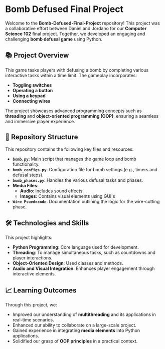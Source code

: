 # Bomb Defused Final Project

Welcome to the **Bomb-Defused-Final-Project** repository! This project was a collaborative effort between Daniel and Jordano for our **Computer Science 102** final project. Together, we developed an engaging and challenging **bomb defusal game** using Python.

## 📚 Project Overview

This game tasks players with defusing a bomb by completing various interactive tasks within a time limit. The gameplay incorporates:
- **Toggling switches**
- **Operating a button**
- **Using a keypad**
- **Connecting wires**

The project showcases advanced programming concepts such as **threading** and **object-oriented programming (OOP)**, ensuring a seamless and immersive player experience.

## 📂 Repository Structure

This repository contains the following key files and resources:

- **`bomb.py`**: Main script that manages the game loop and bomb functionality.
- **`bomb_configs.py`**: Configuration file for bomb settings (e.g., timers and defusal steps).
- **`bomb_phases.py`**: Handles the various defusal tasks and phases.
- **Media Files**:
  - **Audio**: Includes sound effects
  - **Images**: Contains visual elements using GUI's
- **`Wire Psuedocode`**: Documentation outlining the logic for the wire-cutting phase.

## 🛠️ Technologies and Skills

This project highlights:
- **Python Programming**: Core language used for development.
- **Threading**: To manage simultaneous tasks, such as countdowns and player interactions.
- **Object-Oriented Design**: Used classes and methods.
- **Audio and Visual Integration**: Enhances player engagement through interactive elements.

## 📈 Learning Outcomes

Through this project, we:
- Improved our understanding of **multithreading** and its applications in real-time scenarios.
- Enhanced our ability to collaborate on a large-scale project.
- Gained experience in integrating **media elements** into Python applications.
- Solidified our grasp of **OOP principles** in a practical context.
